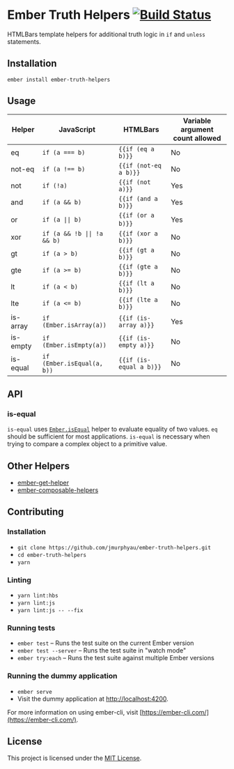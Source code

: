 Ember Truth Helpers [![Build Status](https://travis-ci.org/jmurphyau/ember-truth-helpers.svg?branch=master)](https://travis-ci.org/jmurphyau/ember-truth-helpers)
==============================================================================

HTMLBars template helpers for additional truth logic in `if` and `unless` statements.

Installation
------------------------------------------------------------------------------

```
ember install ember-truth-helpers
```

Usage
------------------------------------------------------------------------------

Helper   | JavaScript                                    | HTMLBars                | Variable argument count allowed |
---------|-----------------------------------------------|-------------------------|---------------------------------|
eq       | `if (a === b)`                                | `{{if (eq a b)}}`       | No                              |
not-eq   | `if (a !== b)`                                | `{{if (not-eq a b)}}`   | No                              |
not      | `if (!a)`                                     | `{{if (not a)}}`        | Yes                             |
and      | `if (a && b)`                                 | `{{if (and a b)}}`      | Yes                             |
or       | <code>if (a &#124;&#124; b)</code>            | `{{if (or a b)}}`       | Yes                             |
xor      | <code>if (a && !b &#124;&#124; !a && b)</code>| `{{if (xor a b)}}`      | No                              |
gt       | `if (a > b)`                                  | `{{if (gt a b)}}`       | No                              |
gte      | `if (a >= b)`                                 | `{{if (gte a b)}}`      | No                              |
lt       | `if (a < b)`                                  | `{{if (lt a b)}}`       | No                              |
lte      | `if (a <= b)`                                 | `{{if (lte a b)}}`      | No                              |
is-array | `if (Ember.isArray(a))`                       | `{{if (is-array a)}}`   | Yes                             |
is-empty | `if (Ember.isEmpty(a))`                       | `{{if (is-empty a)}}`   | No                             |
is-equal | `if (Ember.isEqual(a, b))`                    | `{{if (is-equal a b)}}` | No                              |

## API

### is-equal

`is-equal` uses [`Ember.isEqual`](https://emberjs.com/api/#method_isEqual) helper to evaluate equality of two values.
 `eq` should be sufficient for most applications. `is-equal` is necessary when trying to compare a complex object to
 a primitive value.

## Other Helpers

* [ember-get-helper](https://github.com/jmurphyau/ember-get-helper)
* [ember-composable-helpers](https://github.com/DockYard/ember-composable-helpers)

Contributing
------------------------------------------------------------------------------

### Installation

* `git clone https://github.com/jmurphyau/ember-truth-helpers.git`
* `cd ember-truth-helpers`
* `yarn`

### Linting

* `yarn lint:hbs`
* `yarn lint:js`
* `yarn lint:js -- --fix`

### Running tests

* `ember test` – Runs the test suite on the current Ember version
* `ember test --server` – Runs the test suite in "watch mode"
* `ember try:each` – Runs the test suite against multiple Ember versions

### Running the dummy application

* `ember serve`
* Visit the dummy application at [http://localhost:4200](http://localhost:4200).

For more information on using ember-cli, visit [https://ember-cli.com/](https://ember-cli.com/).

License
------------------------------------------------------------------------------

This project is licensed under the [MIT License](LICENSE.md).
